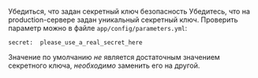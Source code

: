 Убедиться, что задан секретный ключ
безопасность
Убедитесь, что на production-сервере задан уникальный секретный ключ. Проверить параметр можно в файле `app/config/parameters.yml`:

    secret:  please_use_a_real_secret_here

Значение по умолчанию *не* является достаточным значением секретного ключа, *необходимо* заменить его на другой.